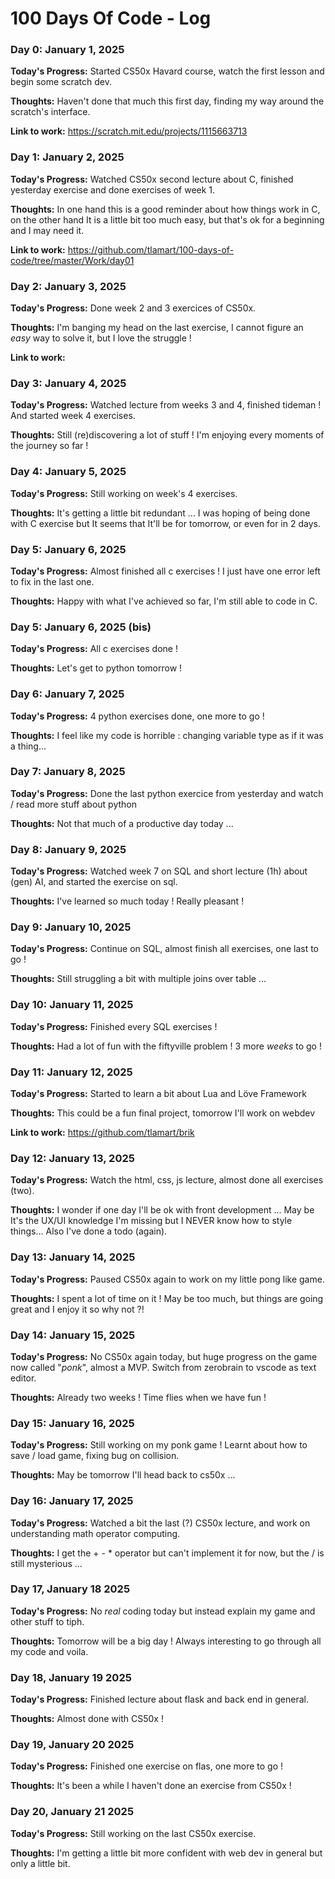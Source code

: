 # 100 Days Of Code - Log

### Day 0: January 1, 2025

**Today's Progress:** Started CS50x Havard course, watch the first lesson and begin some scratch dev.

**Thoughts:** Haven't done that much this first day, finding my way around the scratch's interface.

**Link to work:** https://scratch.mit.edu/projects/1115663713

### Day 1: January 2, 2025

**Today's Progress:** Watched CS50x second lecture about C, finished yesterday exercise and done exercises of week 1.

**Thoughts:** In one hand this is a good reminder about how things work in C, on the other hand It is a little bit too much easy, but that's ok for a beginning and I may need it.

**Link to work:** https://github.com/tlamart/100-days-of-code/tree/master/Work/day01

### Day 2: January 3, 2025

**Today's Progress:** Done week 2 and 3 exercices of CS50x.

**Thoughts:** I'm banging my head on the last exercise, I cannot figure an _easy_ way to solve it, but I love the struggle !

**Link to work:**

### Day 3: January 4, 2025

**Today's Progress:** Watched lecture from weeks 3 and 4, finished tideman ! And started week 4 exercises.

**Thoughts:** Still (re)discovering a lot of stuff ! I'm enjoying every moments of the journey so far !

### Day 4: January 5, 2025

**Today's Progress:** Still working on week's 4 exercises.

**Thoughts:** It's getting a little bit redundant ... I was hoping of being done with C exercise but It seems that It'll be for tomorrow, or even for in 2 days.

### Day 5: January 6, 2025

**Today's Progress:** Almost finished all c exercises ! I just have one error left to fix in the last one.

**Thoughts:** Happy with what I've achieved so far, I'm still able to code in C.

### Day 5: January 6, 2025 (bis)

**Today's Progress:** All c exercises done !

**Thoughts:** Let's get to python tomorrow !

### Day 6: January 7, 2025

**Today's Progress:** 4 python exercises done, one more to go !

**Thoughts:** I feel like my code is horrible : changing variable type as if it was a thing...

### Day 7: January 8, 2025

**Today's Progress:** Done the last python exercice from yesterday and watch / read more stuff about python

**Thoughts:** Not that much of a productive day today ...

### Day 8: January 9, 2025

**Today's Progress:** Watched week 7 on SQL and short lecture (1h) about (gen) AI, and started the exercise on sql.

**Thoughts:** I've learned so much today ! Really pleasant !

### Day 9: January 10, 2025

**Today's Progress:** Continue on SQL, almost finish all exercises, one last to go !

**Thoughts:** Still struggling a bit with multiple joins over table ...

### Day 10: January 11, 2025

**Today's Progress:** Finished every SQL exercises !

**Thoughts:** Had a lot of fun with the fiftyville problem ! 3 more _weeks_ to go !

### Day 11: January 12, 2025

**Today's Progress:** Started to learn a bit about Lua and Löve Framework

**Thoughts:** This could be a fun final project, tomorrow I'll work on webdev

**Link to work:** https://github.com/tlamart/brik

### Day 12: January 13, 2025

**Today's Progress:** Watch the html, css, js lecture, almost done all exercises (two).

**Thoughts:** I wonder if one day I'll be ok with front development ... May be It's the UX/UI knowledge I'm missing but I NEVER know how to style things... Also I've done a todo (again).

### Day 13: January 14, 2025

**Today's Progress:** Paused CS50x again to work on my little pong like game.

**Thoughts:** I spent a lot of time on it ! May be too much, but things are going great and I enjoy it so why not ?!

### Day 14: January 15, 2025

**Today's Progress:** No CS50x again today, but huge progress on the game now called "_ponk_", almost a MVP. Switch from zerobrain to vscode as text editor.

**Thoughts:** Already two weeks ! Time flies when we have fun !


### Day 15: January 16, 2025

**Today's Progress:** Still working on my ponk game ! Learnt about how to save / load game, fixing bug on collision.

**Thoughts:** May be tomorrow I'll head back to cs50x ... 

### Day 16: January 17, 2025

**Today's Progress:** Watched a bit the last (?) CS50x lecture, and work on understanding math operator computing.

**Thoughts:** I get the + - * operator but can't implement it for now, but the / is still mysterious ...

### Day 17, January 18 2025

**Today's Progress:** No _real_ coding today but instead explain my game and other stuff to tiph.

**Thoughts:** Tomorrow will be a big day ! Always interesting to go through all my code and voila.

### Day 18, January 19 2025

**Today's Progress:** Finished lecture about flask and back end in general.

**Thoughts:** Almost done with CS50x !

### Day 19, January 20 2025

**Today's Progress:** Finished one exercise on flas, one more to go !

**Thoughts:** It's been a while I haven't done an exercise from CS50x !

### Day 20, January 21 2025

**Today's Progress:** Still working on the last CS50x exercise.

**Thoughts:** I'm getting a little bit more confident with web dev in general but only a little bit.
